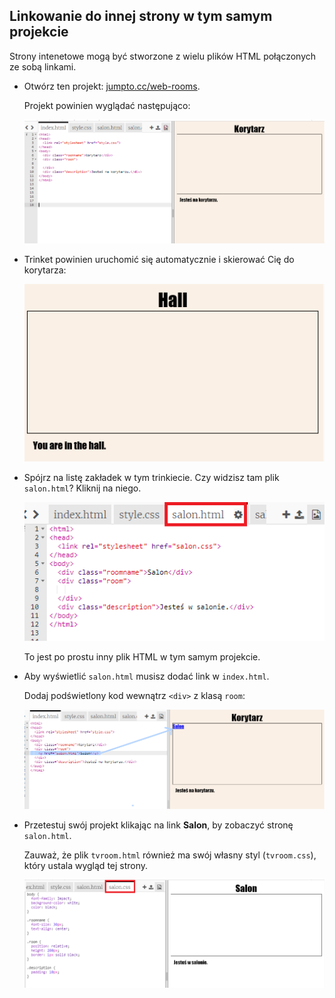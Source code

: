 ## Linkowanie do innej strony w tym samym projekcie

Strony intenetowe mogą być stworzone z wielu plików HTML połączonych ze sobą linkami.

+ Otwórz ten projekt: <a href="http://jumpto.cc/web-rooms" target="_blank">jumpto.cc/web-rooms</a>.
    
    Projekt powinien wyglądać następująco:
    
    ![screenshot](images/rooms-starter.png)

+ Trinket powinien uruchomić się automatycznie i skierować Cię do korytarza:
    
    ![screenshot](images/rooms-hall-start.png)

+ Spójrz na listę zakładek w tym trinkiecie. Czy widzisz tam plik `salon.html`? Kliknij na niego.
    
    ![screenshot](images/rooms-tvroom-html.png)
    
    To jest po prostu inny plik HTML w tym samym projekcie.

+ Aby wyświetlić `salon.html` musisz dodać link w `index.html`.
    
    Dodaj podświetlony kod wewnątrz `<div>` z klasą `room`:
    
    ![screenshot](images/rooms-link-tvroom.png)

+ Przetestuj swój projekt klikając na link **Salon**, by zobaczyć stronę `salon.html`.
    
    Zauważ, że plik `tvroom.html` również ma swój własny styl (`tvroom.css`), który ustala wygląd tej strony.
    
    ![screenshot](images/rooms-tvroom-unstyled.png)